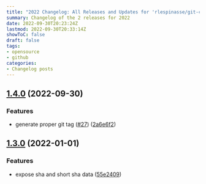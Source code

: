```yaml
---
title: "2022 Changelog: All Releases and Updates for 'rlespinasse/git-commit-data-action'"
summary: Changelog of the 2 releases for 2022
date: 2022-09-30T20:23:24Z
lastmod: 2022-09-30T20:33:14Z
showToC: false
draft: false
tags:
- opensource
- github
categories:
- Changelog posts
---
```

## [1.4.0](https://github.com/rlespinasse/git-commit-data-action/compare/v1.3.0...v1.4.0) (2022-09-30)


### Features

* generate proper git tag ([#27](https://github.com/rlespinasse/git-commit-data-action/issues/27)) ([2a6e6f2](https://github.com/rlespinasse/git-commit-data-action/commit/2a6e6f2e5067c9636bc2cff1e798b636fe04dbde))



## [1.3.0](https://github.com/rlespinasse/git-commit-data-action/compare/1.2.0...1.3.0) (2022-01-01)


### Features

* expose sha and short sha data ([55e2409](https://github.com/rlespinasse/git-commit-data-action/commit/55e2409bbead4bfa5ae18c9dc7657f2576f9fe50))



